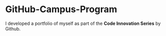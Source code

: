 # GitHub-Campus-Program
I developed a portfolio of myself as part of the **Code Innovation Series** by Github.

